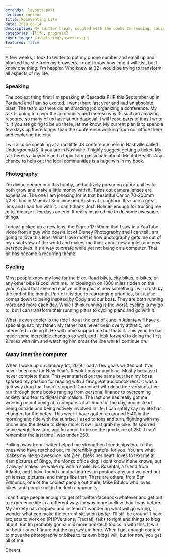 ```yaml
---
extends: _layouts.post
section: content
title: Reinventing Life
date: 2019-06-14
description: My twitter break, coupled with the books Im reading, causes me to perform a retro on life.
categories: [life, progress]
cover_image: /assets/img/yosemite.jpg
featured: false
---
```


A few weeks, I took to twitter to put my phone number and email up and blocked the site from my browsers. I don't know how long it will last, but I know one thing: I'm happier. Who knew at 32 I would be trying to transform all aspects of my life. 

### Speaking

The coolest thing first: I'm speaking at Cascadia PHP this September up in Portland and I am so excited. I went there last year and had an absolute blast. The team up there did an amazing job organizing a conference. My talk is going to cover the community and moreso why its such an amazing resource so many of us have at our disposal. I will tease parts of it as I write it. If you are going to be up there, let me know. My current plan is to spend a few days up there longer than the conference working from our office there and exploring the city. 

I will also be speaking at a rad little JS conference here in Nashville called UndergroundJS. If you are in Nashville, I highly suggest getting a ticket. My talk here is a keynote and a topic I am passionate about: Mental Health. Any chance to help out the local communities is a huge win in my book. 

### Photography

I'm diving deeper into this hobby, and actively pursuring opportunities to both grow and make a little money with it. Turns out camera lenses are expensive. The one I am jonesing for is that beautiful Canon 70-200mm f/2.8 I had in Miami at Sunshine and Austin at Longhorn. It's such a great lens and I had fun with it. I can't thank Josh Holmes enough for trusting me to let me use it for days on end. It really inspired me to do some awesome things. 

Today I picked up a new lens, the Sigma 17-50mm that I saw in a YouTube video from a guy who does a lot of Disney Photography and I can tell I am going to love this lens. What I love most is how photography gets me out of my usual view of the world and makes me think about new angles and new perspectives. It's a way to create while yet not being on a computer. That bit has become a recurring theme. 

### Cycling

Most people know my love for the bike. Road bikes, city bikes, e-bikes, or any other bike is cool with me. Im closing in on 1000 miles ridden on the year. A goal that seemed elusive in the past is now something I will crush by the end of the month. Part of it is due to rearranging priorities, but it also comes down to being inspired by Cody and our boss. They are both running more and more each day. While I think running is the worst, cycling is my go to, but I can transform their running plans to cycling plans and go with it. 

What is even cooler is the ride I do at the end of June in Atlanta will have a special guest: my father. My father has never been overly athletic, nor interested in doing it. He will come support me but thats it. This year, he has made some incredible changes as well, and I look forward to doing the first 9 miles with him and watching him cross the line while I continue on.

### Away from the computer

When I woke up on January 1st, 2019 I had a few goals written out. I've never been one for New Year's Resolutions or anything. Mostly because I never complete them. This year started out the same but then my boss sparked my passion for reading with a few great audiobook recs. It was a gateway drug that hasn't stopped. Combined with dead tree versions, I've ran through some books ranging from personal finance to overcoming anxiety and fear to digital minimalism. The last one has really got me working on not being at a computer at all hours of the day, and instead being outside and being actively involved in life. I can safely say my life has changed for the better. This week I have gotten up around 5:40 in the morning and ride with the sunrise. I used to toss and turn, fighting with my phone and the desire to sleep more. Now I just grab my bike. Its spurred some weight loss too, and Im about to be on the good side of 250. I can't remember the last time I was under 250. 

Pulling away from Twitter helped me strengthen friendships too. To the ones who have reached out, Im incredibly grateful for you. You are what makes my life so awesome. Kat Zien, bless her heart, loves to text me at 4am pictures of Bingo, the Monzo office dog. I dont know if she knows, but it always makes me wake up with a smile. Nic Rosental, a friend from Atlanta, and I have found a mutual interest in photography and we nerd out on lenses, pictures, and things like that. There are others, from Ben Edmunds, one of the coolest people out there, Mike Bifulco who loves bikes, and people not in the tech community. 

I can't urge people enough to get off twitter/facebook/whatever and get out to experience life in a different way. Im way more mellow than I was before. My anxiety has dropped and instead of wondering what will go wrong, I wonder what can make the current situation _better_. I'll still be around. I have projects to work on (PHPVersions, Fractal), talks to right and things to blog about. But Im probably gonna mix more non-tech topics in with this. It will be better once I figure out the tag system here. When I get enough content to move the photography or bikes to its own blog I will, but for now, you get all of me. 

Cheers!